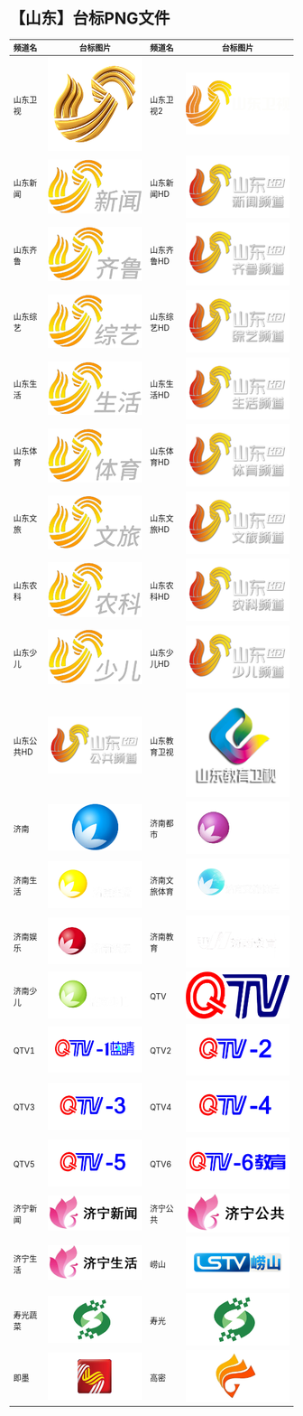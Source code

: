 # 【山东】台标PNG文件
|频道名|台标图片|频道名|台标图片|
|:---|:---:|:---|:---:|
|山东卫视|<img src="https://raw.githubusercontent.com/xiaolvdouya/TV-LOGO/refs/heads/main/%E5%B1%B1%E4%B8%9C/山东卫视.png">|山东卫视2|<img src="https://raw.githubusercontent.com/xiaolvdouya/TV-LOGO/refs/heads/main/%E5%B1%B1%E4%B8%9C/山东卫视2.png">|
|山东新闻|<img src="https://raw.githubusercontent.com/xiaolvdouya/TV-LOGO/refs/heads/main/%E5%B1%B1%E4%B8%9C/山东新闻.png">|山东新闻HD|<img src="https://raw.githubusercontent.com/xiaolvdouya/TV-LOGO/refs/heads/main/%E5%B1%B1%E4%B8%9C/山东新闻HD.png">|
|山东齐鲁|<img src="https://raw.githubusercontent.com/xiaolvdouya/TV-LOGO/refs/heads/main/%E5%B1%B1%E4%B8%9C/山东齐鲁.png">|山东齐鲁HD|<img src="https://raw.githubusercontent.com/xiaolvdouya/TV-LOGO/refs/heads/main/%E5%B1%B1%E4%B8%9C/山东齐鲁HD.png">|
|山东综艺|<img src="https://raw.githubusercontent.com/xiaolvdouya/TV-LOGO/refs/heads/main/%E5%B1%B1%E4%B8%9C/山东综艺.png">|山东综艺HD|<img src="https://raw.githubusercontent.com/xiaolvdouya/TV-LOGO/refs/heads/main/%E5%B1%B1%E4%B8%9C/山东综艺HD.png">|
|山东生活|<img src="https://raw.githubusercontent.com/xiaolvdouya/TV-LOGO/refs/heads/main/%E5%B1%B1%E4%B8%9C/山东生活.png">|山东生活HD|<img src="https://raw.githubusercontent.com/xiaolvdouya/TV-LOGO/refs/heads/main/%E5%B1%B1%E4%B8%9C/山东生活HD.png">|
|山东体育|<img src="https://raw.githubusercontent.com/xiaolvdouya/TV-LOGO/refs/heads/main/%E5%B1%B1%E4%B8%9C/山东体育.png">|山东体育HD|<img src="https://raw.githubusercontent.com/xiaolvdouya/TV-LOGO/refs/heads/main/%E5%B1%B1%E4%B8%9C/山东体育HD.png">|
|山东文旅|<img src="https://raw.githubusercontent.com/xiaolvdouya/TV-LOGO/refs/heads/main/%E5%B1%B1%E4%B8%9C/山东文旅.png">|山东文旅HD|<img src="https://raw.githubusercontent.com/xiaolvdouya/TV-LOGO/refs/heads/main/%E5%B1%B1%E4%B8%9C/山东文旅HD.png">|
|山东农科|<img src="https://raw.githubusercontent.com/xiaolvdouya/TV-LOGO/refs/heads/main/%E5%B1%B1%E4%B8%9C/山东农科.png">|山东农科HD|<img src="https://raw.githubusercontent.com/xiaolvdouya/TV-LOGO/refs/heads/main/%E5%B1%B1%E4%B8%9C/山东农科HD.png">|
|山东少儿|<img src="https://raw.githubusercontent.com/xiaolvdouya/TV-LOGO/refs/heads/main/%E5%B1%B1%E4%B8%9C/山东少儿.png">|山东少儿HD|<img src="https://raw.githubusercontent.com/xiaolvdouya/TV-LOGO/refs/heads/main/%E5%B1%B1%E4%B8%9C/山东少儿HD.png">|
|山东公共HD|<img src="https://raw.githubusercontent.com/xiaolvdouya/TV-LOGO/refs/heads/main/%E5%B1%B1%E4%B8%9C/山东公共HD.png">|山东教育卫视|<img src="https://raw.githubusercontent.com/xiaolvdouya/TV-LOGO/refs/heads/main/%E5%B1%B1%E4%B8%9C/山东教育卫视.png">|
|济南|<img src="https://raw.githubusercontent.com/xiaolvdouya/TV-LOGO/refs/heads/main/%E5%B1%B1%E4%B8%9C/济南.png">|济南都市|<img src="https://raw.githubusercontent.com/xiaolvdouya/TV-LOGO/refs/heads/main/%E5%B1%B1%E4%B8%9C/济南都市.png">|
|济南生活|<img src="https://raw.githubusercontent.com/xiaolvdouya/TV-LOGO/refs/heads/main/%E5%B1%B1%E4%B8%9C/济南生活.png">|济南文旅体育|<img src="https://raw.githubusercontent.com/xiaolvdouya/TV-LOGO/refs/heads/main/%E5%B1%B1%E4%B8%9C/济南文旅体育.png">|
|济南娱乐|<img src="https://raw.githubusercontent.com/xiaolvdouya/TV-LOGO/refs/heads/main/%E5%B1%B1%E4%B8%9C/济南娱乐.png">|济南教育|<img src="https://raw.githubusercontent.com/xiaolvdouya/TV-LOGO/refs/heads/main/%E5%B1%B1%E4%B8%9C/济南教育.png">|
|济南少儿|<img src="https://raw.githubusercontent.com/xiaolvdouya/TV-LOGO/refs/heads/main/%E5%B1%B1%E4%B8%9C/济南少儿.png">|QTV|<img src="https://raw.githubusercontent.com/xiaolvdouya/TV-LOGO/refs/heads/main/%E5%B1%B1%E4%B8%9C/QTV.png">|
|QTV1|<img src="https://raw.githubusercontent.com/xiaolvdouya/TV-LOGO/refs/heads/main/%E5%B1%B1%E4%B8%9C/QTV1.png">|QTV2|<img src="https://raw.githubusercontent.com/xiaolvdouya/TV-LOGO/refs/heads/main/%E5%B1%B1%E4%B8%9C/QTV2.png">|
|QTV3|<img src="https://raw.githubusercontent.com/xiaolvdouya/TV-LOGO/refs/heads/main/%E5%B1%B1%E4%B8%9C/QTV3.png">|QTV4|<img src="https://raw.githubusercontent.com/xiaolvdouya/TV-LOGO/refs/heads/main/%E5%B1%B1%E4%B8%9C/QTV4.png">|
|QTV5|<img src="https://raw.githubusercontent.com/xiaolvdouya/TV-LOGO/refs/heads/main/%E5%B1%B1%E4%B8%9C/QTV5.png">|QTV6|<img src="https://raw.githubusercontent.com/xiaolvdouya/TV-LOGO/refs/heads/main/%E5%B1%B1%E4%B8%9C/QTV6.png">|
|济宁新闻|<img src="https://raw.githubusercontent.com/xiaolvdouya/TV-LOGO/refs/heads/main/%E5%B1%B1%E4%B8%9C/济宁新闻.png">|济宁公共|<img src="https://raw.githubusercontent.com/xiaolvdouya/TV-LOGO/refs/heads/main/%E5%B1%B1%E4%B8%9C/济宁公共.png">|
|济宁生活|<img src="https://raw.githubusercontent.com/xiaolvdouya/TV-LOGO/refs/heads/main/%E5%B1%B1%E4%B8%9C/济宁生活.png">|崂山|<img src="https://raw.githubusercontent.com/xiaolvdouya/TV-LOGO/refs/heads/main/%E5%B1%B1%E4%B8%9C/崂山.png">|
|寿光蔬菜|<img src="https://raw.githubusercontent.com/xiaolvdouya/TV-LOGO/refs/heads/main/%E5%B1%B1%E4%B8%9C/寿光蔬菜.png">|寿光|<img src="https://raw.githubusercontent.com/xiaolvdouya/TV-LOGO/refs/heads/main/%E5%B1%B1%E4%B8%9C/寿光.png">|
|即墨|<img src="https://raw.githubusercontent.com/xiaolvdouya/TV-LOGO/refs/heads/main/%E5%B1%B1%E4%B8%9C/即墨.png">|高密|<img src="https://raw.githubusercontent.com/xiaolvdouya/TV-LOGO/refs/heads/main/%E5%B1%B1%E4%B8%9C/高密.png">|
